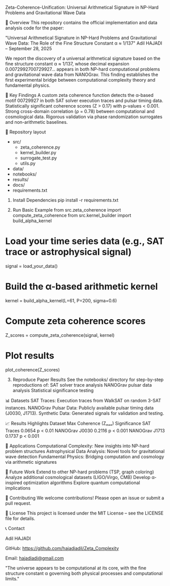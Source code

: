 Zeta-Coherence-Unification: Universal Arithmetical Signature in NP-Hard Problems and Gravitational Wave Data

📌 Overview
This repository contains the official implementation and data analysis code for the paper:

"Universal Arithmetical Signature in NP-Hard Problems and Gravitational Wave Data: The Role of the Fine Structure Constant α ≈ 1/137"
Adil HAJADI – September 28, 2025

We report the discovery of a universal arithmetical signature based on the fine structure constant α ≈ 1/137, whose decimal expansion 0.0072992700729927... appears in both NP-hard computational problems and gravitational wave data from NANOGrav. This finding establishes the first experimental bridge between computational complexity theory and fundamental physics.

🔬 Key Findings
A custom zeta coherence function detects the α-based motif 00729927 in both SAT solver execution traces and pulsar timing data.
Statistically significant coherence scores (Z > 0.17) with p-values < 0.001.
Strong cross-domain correlation (ρ = 0.78) between computational and cosmological data.
Rigorous validation via phase randomization surrogates and non-arithmetic baselines.

📁 Repository layout
- src/
  - zeta_coherence.py
  - kernel_builder.py
  - surrogate_test.py
  - utils.py
- data/
- notebooks/
- results/
- docs/
- requirements.txt




1. Install Dependencies
   pip install -r requirements.txt

2. Run Basic Example
   from src.zeta_coherence import compute_zeta_coherence
from src.kernel_builder import build_alpha_kernel

# Load your time series data (e.g., SAT trace or astrophysical signal)
signal = load_your_data()

# Build the α-based arithmetic kernel
kernel = build_alpha_kernel(L=61, P=200, sigma=0.6)

# Compute zeta coherence scores
Z_scores = compute_zeta_coherence(signal, kernel)

# Plot results
plot_coherence(Z_scores)

3. Reproduce Paper Results
See the notebooks/ directory for step-by-step reproductions of:
SAT solver trace analysis
NANOGrav pulsar data analysis
Statistical significance testing

📊 Datasets
SAT Traces: Execution traces from WalkSAT on random 3-SAT instances.
NANOGrav Pulsar Data: Publicly available pulsar timing data (J0030, J1713).
Synthetic Data: Generated signals for validation and testing.

📈 Results Highlights
Dataset	        Max Coherence (Zₘₐₓ)	   Significance
SAT Traces	         0.0654              	p < 0.01
NANOGrav J0030	     0.2116	              p < 0.001
NANOGrav J1713	     0.1737               p < 0.001

🎯 Applications
Computational Complexity: New insights into NP-hard problem structures
Astrophysical Data Analysis: Novel tools for gravitational wave detection
Fundamental Physics: Bridging computation and cosmology via arithmetic signatures

🔮 Future Work
Extend to other NP-hard problems (TSP, graph coloring)
Analyze additional cosmological datasets (LIGO/Virgo, CMB)
Develop α-inspired optimization algorithms
Explore quantum computational implications

🤝 Contributing
We welcome contributions! Please open an issue or submit a pull request.

📄 License
This project is licensed under the MIT License – see the LICENSE file for details.

📞 Contact

Adil HAJADI 

GitHub: https://github.com/hajadiadil/Zeta_Complexity

Email: hajadiadi@gmail.com

"The universe appears to be computational at its core, with the fine structure constant α governing both physical processes and computational limits."
